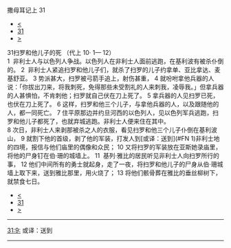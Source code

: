 ﻿





 撒母耳记上 31




* [<](bible/1SA30.md)
* [31](bible/1SA.md)
* [>](bible/2SA01.md)



 
31扫罗和他儿子的死 （代上
10·
1—
12）  
1  非利士人与以色列人争战。以色列人在非利士人面前逃跑，在基利波有被杀仆倒的。 
2  非利士人紧追扫罗和他儿子们，就杀了扫罗的儿子约拿单、亚比拿达、麦基舒亚。 
3 势派甚大，扫罗被弓箭手追上，射伤甚重， 
4 就吩咐拿他兵器的人说：「你拔出刀来，将我刺死，免得那些未受割礼的人来刺我，凌辱我。」但拿兵器的人甚惧怕，不肯刺他；扫罗就自己伏在刀上死了。 
5 拿兵器的人见扫罗已死，也伏在刀上死了。 
6 这样，扫罗和他三个儿子，与拿他兵器的人，以及跟随他的人，都一同死亡。 
7 住平原那边并约旦河西的以色列人，见以色列军兵逃跑，扫罗和他儿子都死了，也就弃城逃跑。非利士人便来住在其中。  
8 次日，非利士人来剥那被杀之人的衣服，看见扫罗和他三个儿子仆倒在基利波山， 
9 就割下他的首级，剥了他的军装，打发人到[或译：送到](#FN
1)非利士地的四境，报信与他们庙里的偶像和众民； 
10 又将扫罗的军装放在亚斯她录庙里，将他的尸身钉在伯·珊的城墙上。 
11  基列·雅比的居民听见非利士人向扫罗所行的事， 
12 他们中间所有的勇士就起身，走了一夜，将扫罗和他儿子的尸身从伯·珊城墙上取下来，送到雅比那里，用火烧了； 
13 将他们骸骨葬在雅比的垂丝柳树下，就禁食七日。 
* [<](bible/1SA30.md)
* [31](bible/1SA.md)
* [>](bible/2SA01.md)





---


[31:9:](#V9)
或译：送到




---









